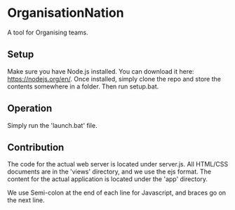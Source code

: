 # OrganisationNation
A tool for Organising teams.

## Setup
Make sure you have Node.js installed. You can download it here: https://nodejs.org/en/. Once installed, simply clone the repo and store the contents somewhere in a folder. Then run setup.bat.

## Operation

Simply run the 'launch.bat' file.

## Contribution

The code for the actual web server is located under server.js. All HTML/CSS documents are in the 'views' directory, and we use the ejs format. The content for the actual application is located under the 'app' directory.

We use Semi-colon at the end of each line for Javascript, and braces go on the next line.
